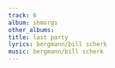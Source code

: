```yaml
---
track: 6
album: shmorgs
other_albums: 
title: last party
lyrics: bergmann/bill scherk
music: bergmann/bill scherk
---
```

